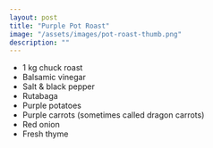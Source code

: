 ```yaml
---
layout: post
title: "Purple Pot Roast"
image: "/assets/images/pot-roast-thumb.png"
description: ""
---
```



- 1 kg chuck roast
- Balsamic vinegar
- Salt & black pepper
- Rutabaga
- Purple potatoes
- Purple carrots (sometimes called dragon carrots)
- Red onion
- Fresh thyme
